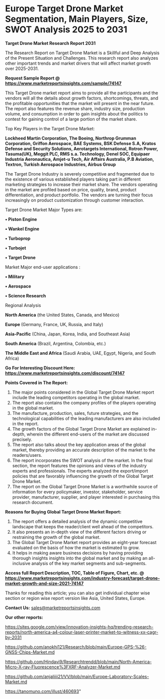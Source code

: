 # Europe Target Drone Market Segmentation, Main Players, Size, SWOT Analysis 2025 to 2031

<strong>Target Drone Market Research Report 2031</strong>

The Research Report on Target Drone Market is a Skillful and Deep Analysis of the Present Situation and Challenges. This research report also analyzes other important trends and market drivers that will affect market growth over 2025-2031.

<strong>Request Sample Report @ <a href=https://www.marketreportsinsights.com/sample/74147>https://www.marketreportsinsights.com/sample/74147</a></strong>

This Target Drone market report aims to provide all the participants and the vendors will all the details about growth factors, shortcomings, threats, and the profitable opportunities that the market will present in the near future. The report also features the revenue share, industry size, production volume, and consumption in order to gain insights about the politics to contest for gaining control of a large portion of the market share.

Top Key Players in the Target Drone Market:

<strong>Lockheed Martin Corporation, The Boeing, Northrop Grumman Corporation, Griffon Aerospace, BAE Systems, BSK Defense S.A, Kratos Defense and Security Solutions, Aerotargets International, Rotron Power, Tasuma(UK), Meggit PLC, RMS s.a. Technology, Denel SOC, Equipaer Industria Aeronautica, Amjet-u Tech, Air Affairs Australia, P.B Aviation, Textron, Turkish Aerospace Industries, Airbus Group</strong>

The Target Drone Industry is severely competitive and fragmented due to the existence of various established players taking part in different marketing strategies to increase their market share. The vendors operating in the market are profiled based on price, quality, brand, product differentiation, and product portfolio. The vendors are turning their focus increasingly on product customization through customer interaction.

Target Drone Market Major Types are:

<strong>• Piston Engine

• Wankel Engine

• Turboprop

• Turbojet

• Target Drone</strong>

Market Major end-user applications :

<strong>• Military

• Aerospace

• Science Research</strong>

Regional Analysis

</u><strong><b>North America</b></strong> (the United States, Canada, and Mexico)

<strong><b>Europe </b></strong>(Germany, France, UK, Russia, and Italy)

<strong><b>Asia-Pacific</b></strong> (China, Japan, Korea, India, and Southeast Asia)

<strong><b>South America</b></strong> (Brazil, Argentina, Colombia, etc.)

<strong><b>The Middle East and Africa</b></strong> (Saudi Arabia, UAE, Egypt, Nigeria, and South Africa)

<strong>Go For Interesting Discount Here: <a href=https://www.marketreportsinsights.com/discount/74147>https://www.marketreportsinsights.com/discount/74147</a></strong>

<strong>Points Covered in The Report:</strong>
<ol>
  <li>The major points considered in the Global Target Drone Market report include the leading competitors operating in the global market.</li>
  <li>The report also contains the company profiles of the players operating in the global market.</li>
  <li>The manufacture, production, sales, future strategies, and the technological capabilities of the leading manufacturers are also included in the report.</li>
  <li>The growth factors of the Global Target Drone Market are explained in-depth, wherein the different end-users of the market are discussed precisely.</li>
  <li>The report also talks about the key application areas of the global market, thereby providing an accurate description of the market to the readers/users.</li>
  <li>The report incorporates the SWOT analysis of the market. In the final section, the report features the opinions and views of the industry experts and professionals. The experts analyzed the export/import policies that are favorably influencing the growth of the Global Target Drone Market.</li>
  <li>The report on the Global Target Drone Market is a worthwhile source of information for every policymaker, investor, stakeholder, service provider, manufacturer, supplier, and player interested in purchasing this research document.</li>
</ol>
<strong>Reasons for Buying Global Target Drone Market Report:</strong>

<ol>
  <li>The report offers a detailed analysis of the dynamic competitive landscape that keeps the reader/client well ahead of the competitors.</li>
  <li>It also presents an in-depth view of the different factors driving or restraining the growth of the global market.</li>
  <li>The Global Target Drone Market report provides an eight-year forecast evaluated on the basis of how the market is estimated to grow.</li>
  <li>It helps in making aware business decisions by having providing thorough insights insights into the global market and by making an all-inclusive analysis of the key market segments and sub-segments.</li>
</ol>
<strong>Access full Report Description, TOC, Table of Figure, Chart, etc. @ <a href=https://www.marketreportsinsights.com/industry-forecast/target-drone-market-growth-and-size-2021-74147>https://www.marketreportsinsights.com/industry-forecast/target-drone-market-growth-and-size-2021-74147</a></strong>


Thanks for reading this article; you can also get individual chapter wise section or region wise report version like Asia, United States, Europe.

<strong>Contact Us:</strong>
sales@marketreportsinsights.com

<strong>Our other reports:</strong>

<a href=https://sites.google.com/view/innovation-insights-hq/trending-research-reports/north-america-a4-colour-laser-printer-market-to-witness-xx-cagr-by-2031>https://sites.google.com/view/innovation-insights-hq/trending-research-reports/north-america-a4-colour-laser-printer-market-to-witness-xx-cagr-by-2031</a>

<a href=https://github.com/anokhi121/Research/blob/main/Europe-GPS-%26-GNSS-Chips-Market.md>https://github.com/anokhi121/Research/blob/main/Europe-GPS-%26-GNSS-Chips-Market.md</a>

<a href=https://github.com/Hindavi9/Researchtrendd/blob/main/North-America-Micro-X-ray-Fluorescence%3FXRF-Analyzer-Market.md>https://github.com/Hindavi9/Researchtrendd/blob/main/North-America-Micro-X-ray-Fluorescence%3FXRF-Analyzer-Market.md</a>

<a href=https://github.com/anjaliiii21/VV/blob/main/Europe-Laboratory-Scales-Market.md>https://github.com/anjaliiii21/VV/blob/main/Europe-Laboratory-Scales-Market.md</a>

<a href=https://tanomuno.com/illust/460693>https://tanomuno.com/illust/460693</a>"
